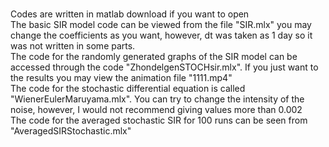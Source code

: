 \
Codes are written in matlab download if you want to open
\
The basic SIR model code can be viewed from the file "SIR.mlx" you may change the coefficients as you want, however, dt was taken as 1 day so it was not written in some parts.
\
The code for the randomly generated graphs of the SIR model can be accessed through the code "ZhondelgenSTOCHsir.mlx". If you just want to the results you may view the animation file "1111.mp4"
\
The code for the stochastic differential equation is called "WienerEulerMaruyama.mlx". You can try to change the intensity of the noise, however, I would not recommend giving values more than 0.002
\
The code for the averaged stochastic SIR for 100 runs can be seen from "AveragedSIRStochastic.mlx" 
